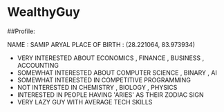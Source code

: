 # WealthyGuy

##Profile: 

NAME : SAMIP ARYAL
PLACE OF BIRTH : (28.221064, 83.973934)
- VERY INTERESTED ABOUT ECONOMICS , FINANCE , BUSINESS , ACCOUNTING
- SOMEWHAT INTERESTED ABOUT COMPUTER SCIENCE , BINARY , AI
- SOMEWHAT INTERESTED IN COMPETITIVE PROGRAMMING
- NOT INTERESTED IN CHEMISTRY , BIOLOGY , PHYSICS
- INTERESTED IN PEOPLE HAVING 'ARIES' AS THEIR ZODIAC SIGN
- VERY LAZY GUY WITH AVERAGE TECH SKILLS 
